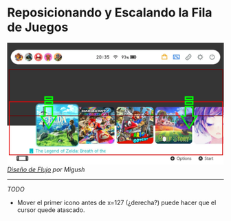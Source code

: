 # Reposicionando y Escalando la Fila de Juegos

![Vista previa](preview.jpg)  
_[Diseño de Flujo](https://themezer.net/layouts/homemenu/Flow-Layout-5) por Migush_

---

_TODO_

- Mover el primer icono antes de x=127 (¿derecha?) puede hacer que el cursor quede atascado.
